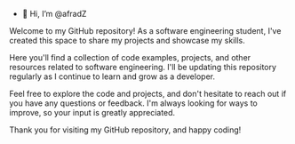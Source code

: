 - 👋 Hi, I’m @afradZ



Welcome to my GitHub repository! As a software engineering student, I've created this space to share my projects and showcase my skills.

Here you'll find a collection of code examples, projects, and other resources related to software engineering. I'll be updating this repository regularly as I continue to learn and grow as a developer.

Feel free to explore the code and projects, and don't hesitate to reach out if you have any questions or feedback. I'm always looking for ways to improve, so your input is greatly appreciated.

Thank you for visiting my GitHub repository, and happy coding!

<!---
afradZ/afradZ is a ✨ special ✨ repository because its `README.md` (this file) appears on your GitHub profile.
You can click the Preview link to take a look at your changes.
--->
